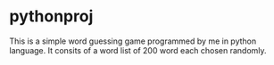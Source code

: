 # pythonproj
This is a simple word guessing game programmed by me in python language. It consits of a word list of 200 word each chosen randomly.
